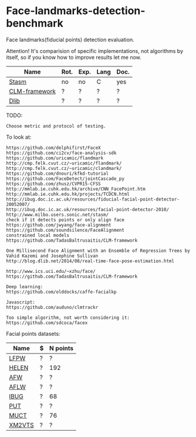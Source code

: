 # Face-landmarks-detection-benchmark
Face landmarks(fiducial points) detection evaluation.

Attention! It's comparision of specific implementations, not algorithms by itself, so if you know how to improve results let me now.


Name| Rot. | Exp. | Lang | Doc.
------------------ | --- | --- | --- | ---
[Stasm](http://www.milbo.users.sonic.net/stasm/)|no|no|C|yes
[CLM-framework](https://github.com/TadasBaltrusaitis/CLM-framework)|?|?|?|?
[Dlib](http://dlib.net/)|?|?|?|?


TODO:
~~~
Choose metric and protocol of testing.
~~~

To look at:
~~~
https://github.com/delphifirst/FaceX
https://github.com/ci2cv/face-analysis-sdk
https://github.com/uricamic/flandmark
http://cmp.felk.cvut.cz/~uricamic/flandmark/
http://cmp.felk.cvut.cz/~uricamic/clandmark/
https://github.com/dnouri/kfkd-tutorial
https://github.com/FaceDetect/jointCascade_py
https://github.com/zhusz/CVPR15-CFSS
http://mmlab.ie.cuhk.edu.hk/archive/CNN_FacePoint.htm
http://mmlab.ie.cuhk.edu.hk/projects/TCDCN.html
http://ibug.doc.ic.ac.uk/resources/fiducial-facial-point-detector-20052007/
http://ibug.doc.ic.ac.uk/resources/facial-point-detector-2010/
http://www.milbo.users.sonic.net/stasm/
check if it detects points or only align face
https://github.com/jwyang/face-alignment
https://github.com/soundsilence/FaceAlignment
constrained local models
https://github.com/TadasBaltrusaitis/CLM-framework

One Millisecond Face Alignment with an Ensemble of Regression Trees by Vahid Kazemi and Josephine Sullivan
http://blog.dlib.net/2014/08/real-time-face-pose-estimation.html

http://www.ics.uci.edu/~xzhu/face/
https://github.com/TadasBaltrusaitis/CLM-framework

Deep learning:
https://github.com/olddocks/caffe-facialkp

Javascript:
https://github.com/auduno/clmtrackr

Too simple algorithm, not worth considering it:
https://github.com/sdcoca/facex
~~~

Facial points datasets:

Name| $ | N points
------------------ | --- | --- | 
[LFPW]()|?|?
[HELEN](http://www.ifp.illinois.edu/~vuongle2/helen/)|?|192
[AFW]()|?|?
[AFLW](https://lrs.icg.tugraz.at/research/aflw/)|?|?
[IBUG]()|?|68
[PUT]()|?|?
[MUCT](http://www.milbo.org/muct/)|?|76
[XM2VTS](http://www.ee.surrey.ac.uk/CVSSP/xm2vtsdb/)|?|?

